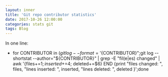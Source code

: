 ```yaml
---
layout: inner
title: 'Git repo contributor statistics'
date: 2017-10-26 12:00:00
categories: stats git
tags: Blog
---
```


In one line:

* for CONTRIBUTOR in $(git log --format='%ae' | sort -u); do echo "${CONTRIBUTOR}";git log --shortstat --author="${CONTRIBUTOR}" | grep -E "fil(e|es) changed" | awk '{files+=$1; inserted+=$4; deleted+=$6} END {print "files changed: ", files, "lines inserted: ", inserted, "lines deleted: ", deleted }';done
